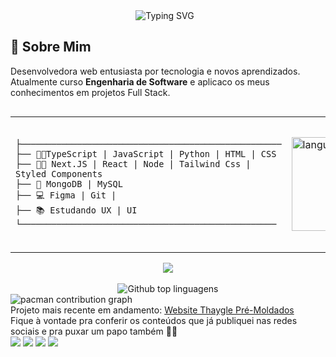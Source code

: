 <div align="center">
     <img src="https://readme-typing-svg.demolab.com?font=Fira+Code&pause=1000&center=true&duration=2500&pause=1000&vCenter=true&width=435&lines=Boas+Vindas!+%E2%9C%A8" alt="Typing SVG" style="margin-right: 10px;">
</div>

## 🌟 Sobre Mim
Desenvolvedora web entusiasta por tecnologia e novos aprendizados. Atualmente curso **Engenharia de Software** e aplicaco os meus conhecimentos em projetos Full Stack.
<div style="display: flex" align="center">
     <table width="100%">
    <tr>
    <td>
         
</div>
<div>
     
    ㅤㅤㅤㅤㅤㅤㅤㅤㅤㅤ
    ├───────────────────────────────────────────────────
    ├── 🐱‍👤TypeScript | JavaScript | Python | HTML | CSS
    ├── 👩‍💻 Next.JS | React | Node | Tailwind Css | Styled Components
    ├── 🎲 MongoDB | MySQL   
    ├── 💻 Figma | Git |  
    ├── 📚 Estudando UX | UI
    └────────────────────────────────────────────────── 
    
</div>
      </td>
 <td>
  <img src="https://github-readme-stats.vercel.app/api/top-langs?username=elenndev&locale=en&hide_title=false&layout=compact&card_width=320&langs_count=5&theme=gruvbox&hide_border=false" height="150" alt="languages graph"  />
      
 </td>
  </tr>
</table>   
</div>

<div align='center'>
     <a href="https://skillicons.dev"><img src="https://skillicons.dev/icons?i=ts,js,html,css,next,react,nodejs,mongodb,mysql,tailwind,wordpress,figma" /></a>
</div>
<br>

<div align="center">
  <img src="https://github-readme-stats.vercel.app/api/top-langs/?username=elenndev&layout=compact&langs_count=20&theme=tokyonight" alt="Github top linguagens"/>
</div>

<picture>
  <source media="(prefers-color-scheme: dark)" srcset="https://raw.githubusercontent.com/Francine02/Francine02/output/pacman-contribution-graph-dark.svg">
  <source media="(prefers-color-scheme: light)" srcset="https://raw.githubusercontent.com/Francine02/Francine02/output/pacman-contribution-graph.svg">
  <img alt="pacman contribution graph" src="https://raw.githubusercontent.com/Francine02/Francine02/output/pacman-contribution-graph.svg">
</picture>

  
<br>
Projeto mais recente em andamento: <a href="https://github.com/elenndev/thaygle.git">Website Thaygle Pré-Moldados</a><br>
Fique à vontade pra conferir os conteúdos que já publiquei nas redes sociais e pra puxar um papo também 🐱‍👓
<div>
  <a href="https://www.instagram.com/elenndev" target="_blank"><img src="https://img.shields.io/badge/Instagram-E4405F?style=for-the-badge&logo=instagram&logoColor=white"></a>
  <a href = "mailto:elen.damares774@gmail.com"><img src="https://img.shields.io/badge/-Gmail-%23333?style=for-the-badge&logo=gmail&logoColor=white" target="_blank"></a>
  <a href="https://www.tiktok.com/@elenndev" target="_blank"><img src=https://img.shields.io/badge/TikTok-000000?style=for-the-badge&logo=tiktok&logoColor=white></a> 
  <a href="https://x.com/elenndev" target="_blank"><img src="https://img.shields.io/badge/Twitter-1DA1F2?style=for-the-badge&logo=twitter&logoColor=white"</a> 
</div>
